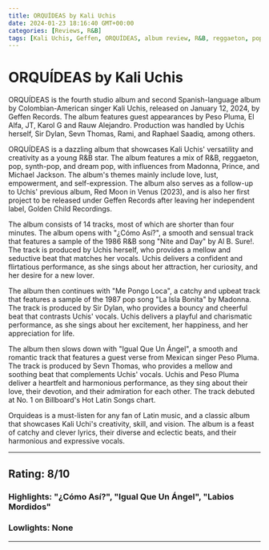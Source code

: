 ```yaml
---
title: ORQUÍDEAS by Kali Uchis
date: 2024-01-23 18:16:40 GMT+00:00
categories: [Reviews, R&B]
tags: [Kali Uchis, Geffen, ORQUÍDEAS, album review, R&B, reggaeton, pop]
---
```


# ORQUÍDEAS by Kali Uchis

ORQUÍDEAS is the fourth studio album and second Spanish-language album by Colombian-American singer Kali Uchis, released on January 12, 2024, by Geffen Records. The album features guest appearances by Peso Pluma, El Alfa, JT, Karol G and Rauw Alejandro. Production was handled by Uchis herself, Sir Dylan, Sevn Thomas, Rami, and Raphael Saadiq, among others.

ORQUÍDEAS is a dazzling album that showcases Kali Uchis' versatility and creativity as a young R&B star. The album features a mix of R&B, reggaeton, pop, synth-pop, and dream pop, with influences from Madonna, Prince, and Michael Jackson. The album's themes mainly include love, lust, empowerment, and self-expression. The album also serves as a follow-up to Uchis' previous album, Red Moon in Venus (2023), and is also her first project to be released under Geffen Records after leaving her independent label, Golden Child Recordings.

The album consists of 14 tracks, most of which are shorter than four minutes. The album opens with "¿Cómo Así?", a smooth and sensual track that features a sample of the 1986 R&B song "Nite and Day" by Al B. Sure!. The track is produced by Uchis herself, who provides a mellow and seductive beat that matches her vocals. Uchis delivers a confident and flirtatious performance, as she sings about her attraction, her curiosity, and her desire for a new lover.

The album then continues with "Me Pongo Loca", a catchy and upbeat track that features a sample of the 1987 pop song "La Isla Bonita" by Madonna. The track is produced by Sir Dylan, who provides a bouncy and cheerful beat that contrasts Uchis' vocals. Uchis delivers a playful and charismatic performance, as she sings about her excitement, her happiness, and her appreciation for life.

The album then slows down with "Igual Que Un Ángel", a smooth and romantic track that features a guest verse from Mexican singer Peso Pluma. The track is produced by Sevn Thomas, who provides a mellow and soothing beat that complements Uchis' vocals. Uchis and Peso Pluma deliver a heartfelt and harmonious performance, as they sing about their love, their devotion, and their admiration for each other. The track debuted at No. 1 on Billboard's Hot Latin Songs chart.

Orquideas is a must-listen for any fan of Latin music, and a classic album that showcases Kali Uchi's creativity, skill, and vision. The album is a feast of catchy and clever lyrics, their diverse and eclectic beats, and their harmonious and expressive vocals.

---

## Rating: 8/10

### Highlights: "¿Cómo Así?", "Igual Que Un Ángel", "Labios Mordidos"

### Lowlights: None

---
